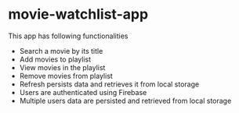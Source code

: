 # movie-watchlist-app

This app has following functionalities
- Search a movie by its title
- Add movies to playlist
- View movies in the playlist
- Remove movies from playlist 
- Refresh persists data and retrieves it from local storage
- Users are authenticated using Firebase
- Multiple users data are persisted and retrieved from local storage
